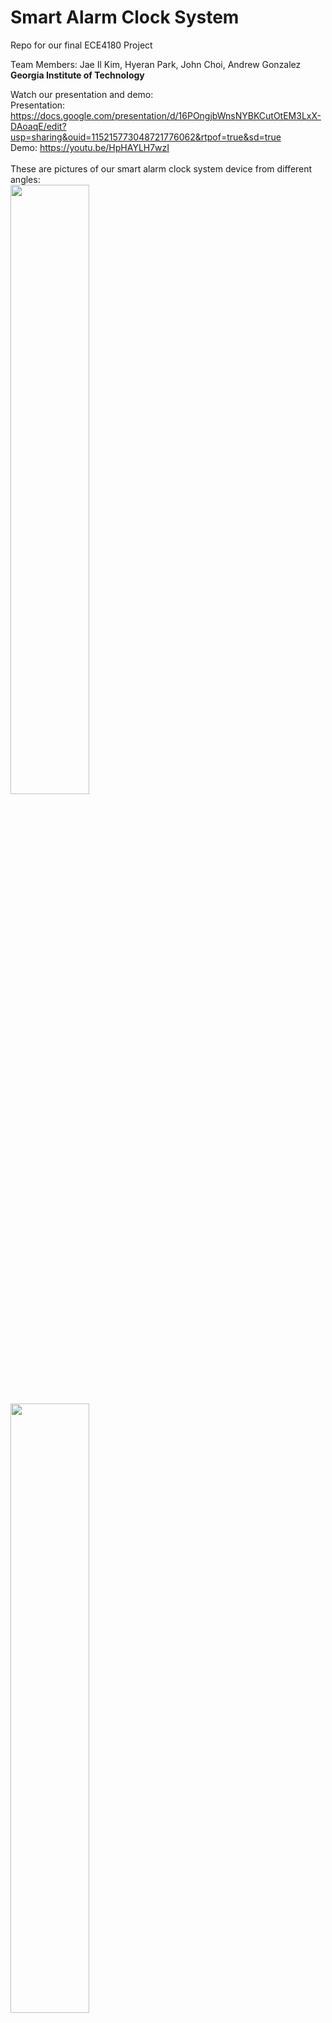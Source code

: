 # Smart Alarm Clock System
Repo for our final ECE4180 Project

Team Members: Jae Il Kim, Hyeran Park, John Choi, Andrew Gonzalez <br>
**Georgia Institute of Technology**

Watch our presentation and demo: <br>
Presentation: https://docs.google.com/presentation/d/16POngjbWnsNYBKCutOtEM3LxX-DAoaqE/edit?usp=sharing&ouid=115215773048721776062&rtpof=true&sd=true<br>
Demo: https://youtu.be/HpHAYLH7wzI<br>
<br>
These are pictures of our smart alarm clock system device from different angles:<br>
<img src="https://user-images.githubusercontent.com/40806367/166446700-cc966093-318b-4819-b305-fd386f069a74.jpg" width=50% height=50%>
<img src="https://user-images.githubusercontent.com/40806367/166446744-6d52f61f-6276-4f99-be73-137fcd27be62.jpg" width=50% height=50%>
<img src="https://user-images.githubusercontent.com/40806367/166446754-d55fe9c3-40d9-47a3-bb3d-2bf67a45da5b.jpg" width=50% height=50%>
<img src="https://user-images.githubusercontent.com/40806367/166446778-d3781a8c-080f-47ac-80ea-0de2939c82b4.jpg" width=50% height=50%>
<img src="https://user-images.githubusercontent.com/40806367/166446796-a6c12cf1-78c3-4428-bf88-6ff4f0e05dd8.jpg" width=50% height=50%>


# Table of Contents
1. [Project Idea](#projectidea)
2. [Parts List](#partslist)
3. [Schematic and Diagrams](#schematic)
4. [Source Code](#source)
5. [Future improvements](#future)


## Project Idea <a name="projectidea">
  One of the toughest parts of being a college student is the long hours of working at night and then having to wake up early for a lecture or lab. As more and more people use their cellphones for their original purpose and alarm, it has been discovered that around 68% of teenagers keep their phone within reach at night and 1/3 of teenagers sleep with their phones. This can definitely be an issue for people who tend to snooze their alarms or outright turn them off instead of actually standing up and going about their day. For this reason, our team decided that designing a remote clock with alarm that would move around the room until turned off would be benefitial for these types of people. With this device, the need to use cellphones as alarms would be greatly reduced resulting in less people using their cellphones in bed and in consequence sleeping with them.<br><br>
  The smart alarm clock system is be a moving alarm clock that can be turned off after the user presses the buttons according to the random LED blinking pattern. The alarm clock is placed on top of the robot chassis along with the sonar sensors that help prevent the device bumping into a wall. It moves for a couple minutes before the alarm turns on so that the user has to move in order to reach the robot and turn the alarm off. The LCD displays the current time and enables users to set the alarm time, volume, and music from the SD card. Once the alarm turns on and the user presses the snooze button, LED blinks in a random pattern and the user must press the buttons accordingly to turn the alarm off.
<br><br>
  The team members had to build a robot chassis that walks away, install the sonar sensors and implement code for robot movement regarding sensor outputs, program to show current time and alarm time on the LCD, show random LED blinks, has a snooze button and other buttons, and an alarm function where the alarm music and volume can be set with the sound coming from the speaker and amp.
  
## Parts List <a name="partslist">
  For this project we used the following devices and parts:
  - 1 MBED LPC1768 (https://www.sparkfun.com/products/9564)
  - LCD Display uLCD-144G2 (https://www.sparkfun.com/products/11377)
  - 2 Motors (https://botland.store/geared-dc-angle-motors/2488-dc-motor-dagu-dg01d-with-48-1-gear-45v-with-double-sided-shaft-2pcs-6952581600251.html)
  - 2 Ultrasonic sensors HC-SR04 (https://os.mbed.com/components/HC-SR04/)
  - 7 Pushbuttons (https://www.sparkfun.com/products/97)
  - 1 Speaker (https://www.sparkfun.com/products/11089)
  - Resistors: 330ohm, https://www.sparkfun.com/products/14490
  - Jumper Wires(M/M and M/F): https://www.sparkfun.com/products/124, https://www.sparkfun.com/products/12794
  
  Other Parts:
  - 1 Robot Chassis
  - 4 AA Batteries
  - 1 USB Rechargeable Brick-type Battery
  - 1 Battery Pack
  
## Schematic and Diagrams <a name="schematic">
  Here is the block diagram of the device:<br>
  <img src="https://user-images.githubusercontent.com/40806367/166444569-9c0491dc-1de3-4b54-adcd-34d4604fadbf.png" width=50% height=50%>

## Source Code <a name="source">
  main.cpp<br>
  ```
  #include "mbed.h"
  #include "timeDisplay.h"
  #include "uLCD_4DGL.h"
  #include "alarmSet.h"
  #include "ledSequence.h"
  #include "speaker.h"
  #include "ultrasonic.h"
  #include "motordriver.h"
  #include <string>
  #include <TimeInterface.h>
  #include "rtos.h"

  Motor A(p22, p6, p5, 1); // pwm, fwd, rev, can brake 
  Motor B(p21, p7, p8, 1); // pwm, fwd, rev, can brake
  Thread thread;

  DigitalIn hourSet(p13);
  DigitalIn minSet(p14);
  DigitalIn snooze(p19);

  DigitalIn ledButton1(p15);
  DigitalIn ledButton2(p16);
  DigitalIn ledButton3(p17);
  DigitalIn ledButton4(p18);

  Serial device(USBTX,USBRX);

  timeDisplay timeLCD;
  alarmSet alarmSet;
  ledSequence LedGame;
  speaker speakerPlay;
  Timer tSpeaker;
  Timer tLED;
  Timer tMotor;

  string currentTime;
  string currentAlarmTime;
  string ledColorSeq = " ";
  char inputSeq;

  int inputCount = 0;
  int chosenGame = 0;
  int charCount = 0;
  int matched = 0;
  int dist0 = 0;

  void dist(int distance)
  {
      //put code here to execute when the distance has changed
      if(distance*0.00328084 < 40) {
      //printf("Distance %f ft\r\n", distance*0.00328084);
      }
  }

  string replaceChar(string str, char ch1, char ch2) {
    for (int i = 0; i < str.length(); ++i) {
      if (str[i] == ch1)
        str[i] = ch2;
    }

    return str;
  }


  bool checkSuffix(int A, int B)
  {
      // Convert numbers into strings
      char s1[10];
      sprintf(s1, "%d", A);
      char s2[10];
      sprintf(s2, "%d", B);

      // Find the lengths of strings
      // s1 and s2
      int n1 = sizeof(s1)/sizeof(s1[0]);
      int n2 = sizeof(s2)/sizeof(s2[0]);
      // Base Case
      if (n1 < n2) {
          return false;
      }

      device.printf("s1 is: %s\n\r", s1);
      device.printf("s2 is: %s\n\r", s2);
      // Traverse the strings s1 & s2
      for (int i = 0; i < n2; i++) {

          // If at any index characters
          // are unequals then return false
          if (s1[n1 - i - 1]
              != s2[n2 - i - 1]) {
              return false;
          }
      }
      // Return true
      device.printf("returned true");
      return true;
  }

  ultrasonic mu(p11, p12, .1, 1, &dist);

  void robotMove_thread() 
  {
      mu.startUpdates();//start measuring the distance
      tMotor.start();
      while(tMotor.read() <= 10){

          if(mu.getCurrentDistance() > 3){
              A.speed(-1);
              B.speed(-1);
              mu.checkDistance();
          } else {
              A.speed(0);
              B.speed(0);
              wait(0.3);
              while(mu.getCurrentDistance() <= 3){
                  A.speed(1);
                  B.speed(-1);   
              }
               //Thread::wait(0.1);
          } 
          Thread::wait(0.1);
           A.speed(0);
    B.speed(0);
    }
    A.speed(0);
    B.speed(0);
  }

  int main()
  {
      hourSet.mode(PullDown);
      minSet.mode(PullDown);
      snooze.mode(PullDown);

      ledButton1.mode(PullDown);
      ledButton2.mode(PullDown);
      ledButton3.mode(PullDown);
      ledButton4.mode(PullDown);

      timeLCD.setTime();
      tSpeaker.start();
      Thread:wait(0.1);
      tLED.start();

      mu.startUpdates();//start measuring the distance

      while(1) {
          currentTime = timeLCD.displayTime();
          currentAlarmTime = alarmSet.alarmDisplay();
          if(hourSet==1) {
              alarmSet.hourSet();
          } else if (minSet==1) {
              alarmSet.minuteSet();
          }

          string cT = replaceChar(currentTime, ':', '0');
          string aT = replaceChar(currentAlarmTime, ':', '0');
          int val = atoi(cT.c_str());
          int val2 = atoi(aT.c_str());
          device.baud(9600);
          //device.printf("val 1 is %d\n\r", val);
          //device.printf("val 1 is %s\n\r", checkSuffix(std::abs(val-val2), 50));
          bool result = std::abs(val-val2) % 50 == 0;
          if(result){
              device.printf("hhh");
          }

          if(result){
              device.baud(9600);
              device.printf("val 1 is %d\n\r", val);
              device.printf("val 2 is %d\n\r", val2);
              thread.start(robotMove_thread);

          }
          if (currentAlarmTime.compare(currentTime)==0) {

              A.speed(0);
              B.speed(0);
              speakerPlay.speakerInit();
              ledColorSeq=LedGame.ledSelect();

              const char * alarmT = currentAlarmTime.c_str();
              const char * currT = currentTime.c_str();

              currentTime = timeLCD.displayTime();
              tLED.stop();
              tLED.reset();
              tLED.start();
              wait(10);

              //Test implementation
              while (inputCount < 4) {
                  if (matched==ledColorSeq.length()) {
                      speakerPlay.turnOffSpeaker();
                      LedGame.turnOffColor();
                      matched = 0;
                      //ledColorSeq=" ";
                      //inputCount = 0;
                  }
                  if (ledButton1 == 1) {
                      inputSeq = 'a';
                      if (inputSeq == ledColorSeq[inputCount]) {
                          inputCount++;
                          matched++;  
                          //speakerPlay.playSpeaker();  
                      }
                  } else if (ledButton2 == 1) {
                      inputSeq = 'b';
                      if (inputSeq == ledColorSeq[inputCount]) {
                          inputCount++;
                          matched++;  
                          //speakerPlay.playSpeaker();    
                      }
                  } else if (ledButton3 == 1) {
                      inputSeq = 'c';
                      if (inputSeq == ledColorSeq[inputCount]) {
                          inputCount++;
                          matched++;  
                          //speakerPlay.playSpeaker();    
                      }
                  } else if (ledButton4 == 1) {
                      inputSeq = 'd';
                      if (inputSeq == ledColorSeq[inputCount]) {
                          inputCount++;
                          matched++;  
                          //speakerPlay.playSpeaker();   
                      }
                  } else {
                      if(tSpeaker.read()>=7.65){
                          tSpeaker.stop();
                          tSpeaker.reset();
                          tSpeaker.start();
                          speakerPlay.speakerInit();
                      }
                      if(tLED.read()>=3){
                          tLED.stop();
                          tLED.reset();
                          tLED.start();
                          LedGame.ledRepeatSequence(ledColorSeq);
                          //ledColorSeq=LedGame.chooseColor();
                      }
                  }
              }
          }
      }
      //Test Run done

  }
  ```
  <br>
  uLCD_4DGL_main.cpp
  <br>


  ```
  #include "mbed.h"
  #include "uLCD_4DGL.h"

  #define ARRAY_SIZE(X) sizeof(X)/sizeof(X[0])

  //Serial pc(USBTX,USBRX);


  //******************************************************************************************************
  uLCD_4DGL :: uLCD_4DGL(PinName tx, PinName rx, PinName rst) : _cmd(tx, rx),
      _rst(rst)
  #if DEBUGMODE
      ,pc(USBTX, USBRX)
  #endif // DEBUGMODE
  {
      // Constructor
      _cmd.baud(9600);
  #if DEBUGMODE
      pc.baud(115200);

      pc.printf("\n\n\n");
      pc.printf("*********************\n");
      pc.printf("uLCD_4DGL CONSTRUCTOR\n");
      pc.printf("*********************\n");
  #endif

      _rst = 1;    // put RESET pin to high to start TFT screen
      reset();
      cls();       // clear screen
      current_col         = 0;            // initial cursor col
      current_row         = 0;            // initial cursor row
      current_color       = WHITE;        // initial text color
      current_orientation = IS_PORTRAIT;  // initial screen orientation
      current_hf = 1;
      current_wf = 1;
      set_font(FONT_7X8);                 // initial font
  //   text_mode(OPAQUE);                  // initial texr mode
  }

  //******************************************************************************************************
  void uLCD_4DGL :: writeBYTE(char c)   // send a BYTE command to screen
  {

      _cmd.putc(c);
      wait_us(500);  //mbed is too fast for LCD at high baud rates in some long commands

  #if DEBUGMODE
      pc.printf("   Char sent : 0x%02X\n",c);
  #endif

  }

  //******************************************************************************************************
  void uLCD_4DGL :: writeBYTEfast(char c)   // send a BYTE command to screen
  {

      _cmd.putc(c);
      //wait_ms(0.0);  //mbed is too fast for LCD at high baud rates - but not in short commands

  #if DEBUGMODE
      pc.printf("   Char sent : 0x%02X\n",c);
  #endif

  }
  //******************************************************************************************************
  void uLCD_4DGL :: freeBUFFER(void)         // Clear serial buffer before writing command
  {

      while (_cmd.readable()) _cmd.getc();  // clear buffer garbage
  }

  //******************************************************************************************************
  int uLCD_4DGL :: writeCOMMAND(char *command, int number)   // send several BYTES making a command and return an answer
  {

  #if DEBUGMODE
      pc.printf("\n");
      pc.printf("New COMMAND : 0x%02X\n", command[0]);
  #endif
      int i, resp = 0;
      freeBUFFER();
      writeBYTE(0xFF);
      for (i = 0; i < number; i++) {
          if (i<16)
              writeBYTEfast(command[i]); // send command to serial port
          else
              writeBYTE(command[i]); // send command to serial port but slower
      }
      while (!_cmd.readable()) wait_ms(TEMPO);              // wait for screen answer
      if (_cmd.readable()) resp = _cmd.getc();           // read response if any
      switch (resp) {
          case ACK :                                     // if OK return   1
              resp =  1;
              break;
          case NAK :                                     // if NOK return -1
              resp = -1;
              break;
          default :
              resp =  0;                                 // else return   0
              break;
      }
  #if DEBUGMODE
      pc.printf("   Answer received : %d\n",resp);
  #endif

      return resp;
  }

  //**************************************************************************
  void uLCD_4DGL :: reset()    // Reset Screen
  {
      wait_ms(5);
      _rst = 0;               // put RESET pin to low
      wait_ms(5);         // wait a few milliseconds for command reception
      _rst = 1;               // put RESET back to high
      wait(3);                // wait 3s for screen to restart

      freeBUFFER();           // clean buffer from possible garbage
  }
  //******************************************************************************************************
  int uLCD_4DGL :: writeCOMMANDnull(char *command, int number)   // send several BYTES making a command and return an answer
  {

  #if DEBUGMODE
      pc.printf("\n");
      pc.printf("New COMMAND : 0x%02X\n", command[0]);
  #endif
      int i, resp = 0;
      freeBUFFER();
      writeBYTE(0x00); //command has a null prefix byte
      for (i = 0; i < number; i++) {
          if (i<16) //don't overflow LCD UART buffer
              writeBYTEfast(command[i]); // send command to serial port
          else
              writeBYTE(command[i]); // send command to serial port with delay
      }
      while (!_cmd.readable()) wait_ms(TEMPO);              // wait for screen answer
      if (_cmd.readable()) resp = _cmd.getc();           // read response if any
      switch (resp) {
          case ACK :                                     // if OK return   1
              resp =  1;
              break;
          case NAK :                                     // if NOK return -1
              resp = -1;
              break;
          default :
              resp =  0;                                 // else return   0
              break;
      }
  #if DEBUGMODE
      pc.printf("   Answer received : %d\n",resp);
  #endif

      return resp;
  }

  //**************************************************************************
  void uLCD_4DGL :: cls()    // clear screen
  {
      char command[1] = "";

      command[0] = CLS;
      writeCOMMAND(command, 1);
      current_row=0;
      current_col=0;
      current_hf = 1;
      current_wf = 1;
      set_font(FONT_7X8);                 // initial font
  }

  //**************************************************************************
  int uLCD_4DGL :: version()    // get API version
  {

      char command[2] = "";
      command[0] = '\x00';
      command[1] = VERSION;
      return readVERSION(command, 2);
  }

  //**************************************************************************
  void uLCD_4DGL :: baudrate(int speed)    // set screen baud rate
  {
      char command[3]= "";
      writeBYTE(0x00);
      command[0] = BAUDRATE;
      command[1] = 0;
      int newbaud = BAUD_9600;
      switch (speed) {
          case  110 :
              newbaud = BAUD_110;
              break;
          case  300 :
              newbaud = BAUD_300;
              break;
          case  600 :
              newbaud = BAUD_600;
              break;
          case 1200 :
              newbaud = BAUD_1200;
              break;
          case 2400 :
              newbaud = BAUD_2400;
              break;
          case 4800 :
              newbaud = BAUD_4800;
              break;
          case 9600 :
              newbaud = BAUD_9600;
              break;
          case 14400 :
              newbaud = BAUD_14400;
              break;
          case 19200 :
              newbaud = BAUD_19200;
              break;
          case 31250 :
              newbaud = BAUD_31250;
              break;
          case 38400 :
              newbaud = BAUD_38400;
              break;
          case 56000 :
              newbaud = BAUD_56000;
              break;
          case 57600 :
              newbaud = BAUD_57600;
              break;
          case 115200 :
              newbaud = BAUD_115200;
              break;
          case 128000 :
              newbaud = BAUD_128000;
              break;
          case 256000 :
              newbaud = BAUD_256000;
              break;
          case 300000 :
              newbaud = BAUD_300000;
              speed = 272727;
              break;
          case 375000 :
              newbaud = BAUD_375000;
              speed = 333333;
              break;
          case 500000 :
              newbaud = BAUD_500000;
              speed = 428571;
              break;
          case 600000 :
              newbaud = BAUD_600000;
              break;
          case 750000 : //rates over 600000 are not documented, but seem to work
              newbaud = BAUD_750000;
              break;
          case 1000000 :  
              newbaud = BAUD_1000000;
              break;
          case 1500000 :
              newbaud = BAUD_1500000;
              break;
          case 3000000 :
              newbaud = BAUD_3000000;
              break;
          default   :
              newbaud = BAUD_9600;
              speed = 9600;
              break;
      }

      int i, resp = 0;

      freeBUFFER();
      command[1] = char(newbaud >>8);
      command[2] = char(newbaud % 256);
      wait_ms(1);
      for (i = 0; i <3; i++) writeBYTEfast(command[i]);      // send command to serial port
      for (i = 0; i<10; i++) wait_ms(1); 
      //dont change baud until all characters get sent out
      _cmd.baud(speed);                                  // set mbed to same speed
      i=0;
      while ((!_cmd.readable()) && (i<25000)) {
          wait_ms(TEMPO);           // wait for screen answer - comes 100ms after change
          i++; //timeout if ack character missed by baud change
      }
      if (_cmd.readable()) resp = _cmd.getc();           // read response if any
      switch (resp) {
          case ACK :                                     // if OK return   1
              resp =  1;
              break;
          case NAK :                                     // if NOK return -1
              resp = -1;
              break;
          default :
              resp =  0;                                 // else return   0
              break;
      }
  }

  //******************************************************************************************************
  int uLCD_4DGL :: readVERSION(char *command, int number)   // read screen info and populate data
  {

      int i, temp = 0, resp = 0;
      char response[5] = "";

      freeBUFFER();

      for (i = 0; i < number; i++) writeBYTE(command[i]);    // send all chars to serial port

      while (!_cmd.readable()) wait_ms(TEMPO);               // wait for screen answer

      while (_cmd.readable() && resp < ARRAY_SIZE(response)) {
          temp = _cmd.getc();
          response[resp++] = (char)temp;
      }
      switch (resp) {
          case 2 :                                           // if OK populate data and return 1
              revision  = response[0]<<8 + response[1];
              resp      = 1;
              break;
          default :
              resp =  0;                                     // else return 0
              break;
      }
      return resp;
  }

  //****************************************************************************************************
  void uLCD_4DGL :: background_color(int color)              // set screen background color
  {
      char command[3]= "";                                  // input color is in 24bits like 0xRRGGBB

      command[0] = BCKGDCOLOR;

      int red5   = (color >> (16 + 3)) & 0x1F;              // get red on 5 bits
      int green6 = (color >> (8 + 2))  & 0x3F;              // get green on 6 bits
      int blue5  = (color >> (0 + 3))  & 0x1F;              // get blue on 5 bits

      command[1] = ((red5 << 3)   + (green6 >> 3)) & 0xFF;  // first part of 16 bits color
      command[2] = ((green6 << 5) + (blue5 >>  0)) & 0xFF;  // second part of 16 bits color

      writeCOMMAND(command, 3);
  }

  //****************************************************************************************************
  void uLCD_4DGL :: textbackground_color(int color)              // set screen background color
  {
      char command[3]= "";                                  // input color is in 24bits like 0xRRGGBB

      command[0] = TXTBCKGDCOLOR;

      int red5   = (color >> (16 + 3)) & 0x1F;              // get red on 5 bits
      int green6 = (color >> (8 + 2))  & 0x3F;              // get green on 6 bits
      int blue5  = (color >> (0 + 3))  & 0x1F;              // get blue on 5 bits

      command[1] = ((red5 << 3)   + (green6 >> 3)) & 0xFF;  // first part of 16 bits color
      command[2] = ((green6 << 5) + (blue5 >>  0)) & 0xFF;  // second part of 16 bits color

      writeCOMMAND(command, 3);
  }

  //****************************************************************************************************
  void uLCD_4DGL :: display_control(char mode)     // set screen mode to value
  {
      char command[3]= "";

      command[0] = DISPCONTROL;
      command[1] = 0;
      command[2] = mode;

      if (mode ==  ORIENTATION) {
          switch (mode) {
              case LANDSCAPE :
                  current_orientation = IS_LANDSCAPE;
                  break;
              case LANDSCAPE_R :
                  current_orientation = IS_LANDSCAPE;
                  break;
              case PORTRAIT :
                  current_orientation = IS_PORTRAIT;
                  break;
              case PORTRAIT_R :
                  current_orientation = IS_PORTRAIT;
                  break;
          }
      }
      writeCOMMAND(command, 3);
      set_font(current_font);
  }
  //****************************************************************************************************
  void uLCD_4DGL :: display_power(char mode)     // set screen mode to value
  {
      char command[3]= "";

      command[0] = DISPPOWER;
      command[1] = 0;
      command[2] = mode;
      writeCOMMAND(command, 3);
  }
  //****************************************************************************************************
  void uLCD_4DGL :: set_volume(char value)     // set sound volume to value
  {
      char command[2]= "";

      command[0] = SETVOLUME;
      command[1] = value;

      writeCOMMAND(command, 2);
  }


  //******************************************************************************************************
  int uLCD_4DGL :: getSTATUS(char *command, int number)   // read screen info and populate data
  {

  #if DEBUGMODE
      pc.printf("\n");
      pc.printf("New COMMAND : 0x%02X\n", command[0]);
  #endif

      int i, temp = 0, resp = 0;
      char response[5] = "";

      freeBUFFER();

      for (i = 0; i < number; i++) writeBYTE(command[i]);    // send all chars to serial port

      while (!_cmd.readable()) wait_ms(TEMPO);    // wait for screen answer

      while (_cmd.readable() && resp < ARRAY_SIZE(response)) {
          temp = _cmd.getc();
          response[resp++] = (char)temp;
      }
      switch (resp) {
          case 4 :
              resp = (int)response[1];         // if OK populate data
              break;
          default :
              resp =  -1;                      // else return   0
              break;
      }

  #if DEBUGMODE
      pc.printf("   Answer received : %d\n", resp);
  #endif

      return resp;
  }
  ```

## Future Improvements <a name="future">
  For future improvement of this project we would like to pursue a smaller model which can be placed on a table instead of the floor with sensors that are more accurate and update fasters in order to avoid stepping on the robot by mistake. Another improvement could be to house the wiring for the robot inside a nicer chassis and maybe use a more sophisticated turn-off-alarm system to ensure that the user is fully awake when turning the alarm off. 
  
  Also, one of the things that the team noticed when doing testing is that the alarm sound is too low for effective waking up. In order to fix this, the team has planned to integrate an amplifier for our speaker in order to maximize the sound output of our device. 
